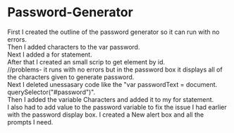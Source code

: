 # Password-Generator
First I created the outline of the password generator so it can run with no errors.  
Then I added characters to the var password.  
Next I added a for statement.  
After that I created an small scrip to get element by id.  
//problems- it runs with no errors but in the password box it displays all of the characters given to generate password.  
Next I deleted unessasary code like the "var passwordText = document.  querySelector("#password")".   
Then I added the variable Characters and added it to my for statement.  
I also had to add value to the password variable to fix the issue I had earlier with the password display box.
I created a New alert box and all the prompts I need.

